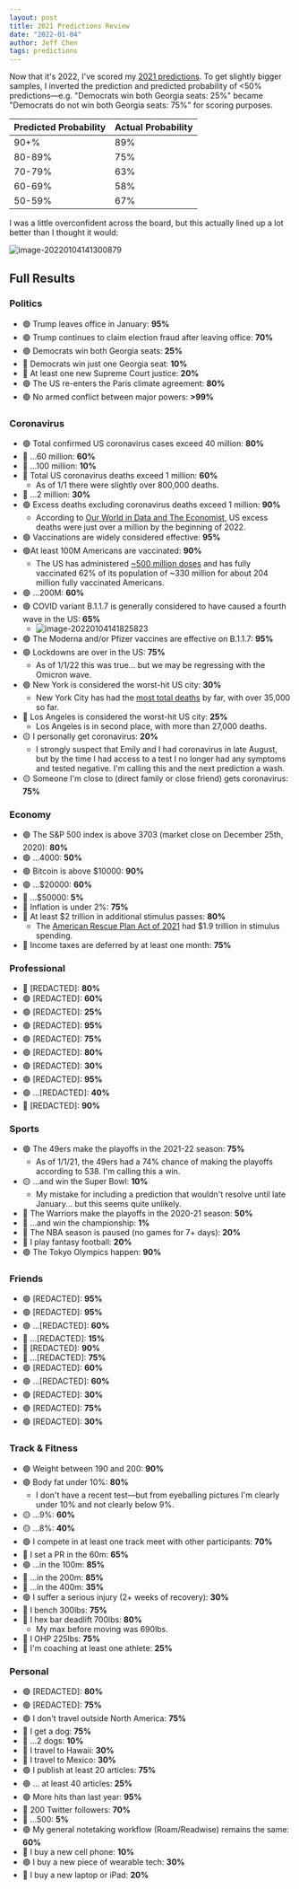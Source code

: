```yaml
---
layout: post
title: 2021 Predictions Review
date: "2022-01-04"
author: Jeff Chen
tags: predictions
---
```




Now that it's 2022, I've scored my [2021 predictions](https://jeffchen.dev/posts/2021-Predictions). To get slightly bigger samples, I inverted the prediction and predicted probability of <50% predictions—e.g. "Democrats win both Georgia seats: 25%" became "Democrats do not win both Georgia seats: 75%" for scoring purposes.

<!-- excerpt -->

| Predicted Probability | Actual Probability |
| --------------------- | ------------------ |
| 90+%                  | 89%                |
| 80-89%                | 75%                |
| 70-79%                | 63%                |
| 60-69%                | 58%                |
| 50-59%                | 67%                |

I was a little overconfident across the board, but this actually lined up a lot better than I thought it would:

![image-20220104141300879](/images/2021-predictions-review/graph.png)

## Full Results

### Politics

- 🟢 Trump leaves office in January: **95%**
- 🟢 Trump continues to claim election fraud after leaving office: **70%**
- 🟢 Democrats win both Georgia seats: **25%**
- 🔴 Democrats win just one Georgia seat: **10%**
- 🔴 At least one new Supreme Court justice: **20%**
- 🟢 The US re-enters the Paris climate agreement: **80%**
- 🟢 No armed conflict between major powers: **>99%**

### Coronavirus

- 🟢 Total confirmed US coronavirus cases exceed 40 million: **80%**
- 🔴 ...60 million: **60%**
- 🔴 ...100 million: **10%**
- 🔴 Total US coronavirus deaths exceed 1 million: **60%**
  - As of 1/1 there were slightly over 800,000 deaths.
- 🔴 ...2 million: **30%**
- 🟢 Excess deaths excluding coronavirus deaths exceed 1 million: **90%**
  - According to [Our World in Data and The Economist](https://ourworldindata.org/grapher/excess-deaths-cumulative-economist?country=~USA), US excess deaths were just over a million by the beginning of 2022.
- 🟢 Vaccinations are widely considered effective: **95%**
- 🟢At least 100M Americans are vaccinated: **90%**
  - The US has administered [~500 million doses](https://www.bloomberg.com/graphics/covid-vaccine-tracker-global-distribution/) and has fully vaccinated 62% of its population of ~330 million for about 204 million fully vaccinated Americans.
- 🟢 ...200M: **60%**
- 🟢 COVID variant B.1.1.7 is generally considered to have caused a fourth wave in the US: **65%**
  - ![image-20220104141825823](/images/2021-predictions-review/covid.png)
- 🟢 The Moderna and/or Pfizer vaccines are effective on B.1.1.7: **95%**
- 🟢 Lockdowns are over in the US: **75%**
  - As of 1/1/22 this was true... but we may be regressing with the Omicron wave.
- 🟢 New York is considered the worst-hit US city: **30%**
  - New York City has had the [most total deaths](https://www.nytimes.com/interactive/2021/us/covid-cases.html) by far, with over 35,000 so far.
- 🔴 Los Angeles is considered the worst-hit US city: **25%**
  - Los Angeles is in second place, with more than 27,000 deaths.
- 🟡 I personally get coronavirus: **20%**
  - I strongly suspect that Emily and I had coronavirus in late August, but by the time I had access to a test I no longer had any symptoms and tested negative. I'm calling this and the next prediction a wash.
- 🟡 Someone I'm close to (direct family or close friend) gets coronavirus: **75%**

### Economy

- 🟢 The S&P 500 index is above 3703 (market close on December 25th, 2020): **80%**
- 🟢 ...4000: **50%**
- 🟢 Bitcoin is above $10000: **90%**
- 🟢 ...$20000: **60%**
- 🔴 ...$50000: **5%**
- 🔴 Inflation is under 2%: **75%**
- 🔴 At least $2 trillion in additional stimulus passes: **80%**
  - The [American Rescue Plan Act of 2021](https://en.wikipedia.org/wiki/American_Rescue_Plan_Act_of_2021) had $1.9 trillion in stimulus spending.
- 🔴 Income taxes are deferred by at least one month: **75%**

### Professional

- 🔴 \[REDACTED\]: **80%**
- 🟢 \[REDACTED\]: **60%**
- 🟢 \[REDACTED\]: **25%**
- 🟢 \[REDACTED\]: **95%**
- 🟢 \[REDACTED\]: **75%**
- 🟢 \[REDACTED\]: **80%**
- 🟢 \[REDACTED\]: **30%**
- 🟢 \[REDACTED\]: **95%**
- 🟢 ...\[REDACTED\]: **40%**
- 🔴 \[REDACTED\]: **90%**

### Sports

- 🟢 The 49ers make the playoffs in the 2021-22 season: **75%**
  - As of 1/1/21, the 49ers had a 74% chance of making the playoffs according to 538. I'm calling this a win.
- 🟡 ...and win the Super Bowl: **10%**
  - My mistake for including a prediction that wouldn't resolve until late January... but this seems quite unlikely.
- 🔴 The Warriors make the playoffs in the 2020-21 season: **50%**
- 🔴 ...and win the championship: **1%**
- 🔴 The NBA season is paused (no games for 7+ days): **20%**
- 🔴 I play fantasy football: **20%**
- 🟢 The Tokyo Olympics happen: **90%**

### Friends

- 🟢 \[REDACTED\]: **95%**
- 🟢 \[REDACTED\]: **95%**
- 🟢 ...\[REDACTED\]: **60%**
- 🔴 ...\[REDACTED\]: **15%**
- 🔴 \[REDACTED\]: **90%**
- 🔴 ...\[REDACTED\]: **75%**
- 🟢 \[REDACTED\]: **60%**
- 🟢 ...\[REDACTED\]: **60%**
- 🟢 \[REDACTED\]: **30%**
- 🟢 \[REDACTED\]: **75%**
- 🟢 \[REDACTED\]: **30%**

### Track & Fitness

- 🟢 Weight between 190 and 200: **90%**
- 🟢 Body fat under 10%: **80%**
  - I don't have a recent test—but from eyeballing pictures I'm clearly under 10% and not clearly below 9%.
- 🟡 ...9%: **60%**
- 🟡 ...8%: **40%**
- 🟢 I compete in at least one track meet with other participants: **70%**
- 🔴 I set a PR in the 60m: **65%**
- 🟢 ...in the 100m: **85%**
- 🔴 ...in the 200m: **85%**
- 🔴 ...in the 400m: **35%**
- 🟢 I suffer a serious injury (2+ weeks of recovery): **30%**
- 🔴 I bench 300lbs: **75%**
- 🔴 I hex bar deadlift 700lbs: **80%**
  - My max before moving was 690lbs.
- 🔴 I OHP 225lbs: **75%**
- 🔴 I'm coaching at least one athlete: **25%**

### Personal

- 🟢 \[REDACTED\]: **80%**
- 🟢 \[REDACTED\]: **75%**
- 🟢 I don't travel outside North America: **75%**
- 🔴 I get a dog: **75%**
- 🔴 ...2 dogs: **10%**
- 🔴 I travel to Hawaii: **30%**
- 🔴 I travel to Mexico: **30%**
- 🟢 I publish at least 20 articles: **75%**
- 🟢 ... at least 40 articles: **25%**
- 🟢 More hits than last year: **95%**
- 🔴 200 Twitter followers: **70%**
- 🔴 ...500: **5%**
- 🟢 My general notetaking workflow (Roam/Readwise) remains the same: **60%**
- 🔴 I buy a new cell phone: **10%**
- 🟢 I buy a new piece of wearable tech: **30%**
- 🔴 I buy a new laptop or iPad: **20%**
